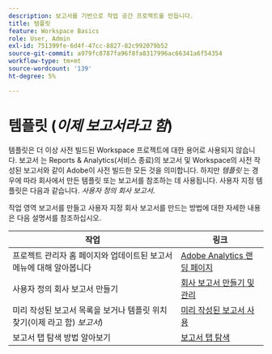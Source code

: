 ```yaml
---
description: 보고서를 기반으로 작업 공간 프로젝트를 만듭니다.
title: 템플릿
feature: Workspace Basics
role: User, Admin
exl-id: 751399fe-6d4f-47cc-8827-82c992079b52
source-git-commit: a979fc8787fa96f8fa8317996ac66341a6f54354
workflow-type: tm+mt
source-wordcount: '139'
ht-degree: 5%

---
```


# 템플릿 (*이제 보고서라고 함*)

템플릿은 더 이상 사전 빌드된 Workspace 프로젝트에 대한 용어로 사용되지 않습니다. 보고서 는 Reports &amp; Analytics(서비스 종료)의 보고서 및 Workspace의 사전 작성된 보고서와 같이 Adobe이 사전 빌드한 모든 것을 의미합니다. 하지만 *템플릿* 는 경우에 따라 회사에서 만든 템플릿 또는 보고서를 참조하는 데 사용됩니다. 사용자 지정 템플릿은 다음과 같습니다. *사용자 정의 회사 보고서*.

작업 영역 보고서를 만들고 사용자 지정 회사 보고서를 만드는 방법에 대한 자세한 내용은 다음 설명서를 참조하십시오.

| 작업 | 링크 |
|---|---| 
| 프로젝트 관리자 홈 페이지와 업데이트된 보고서 메뉴에 대해 알아봅니다 | [Adobe Analytics 랜딩 페이지](/help/analyze/landing.md) |
| 사용자 정의 회사 보고서 만들기 | [회사 보고서 만들기 및 관리](/help/analyze/analysis-workspace/reports/create-company-reports.md) |
| 미리 작성된 보고서 목록을 보거나 템플릿 위치 찾기(이제 라고 함) *보고서*) | [미리 작성된 보고서 사용](/help/analyze/analysis-workspace/reports/use-reports.md) |
| 보고서 탭 탐색 방법 알아보기 | [보고서 탭 탐색](/help/analyze/landing.md#navigate-reports) |